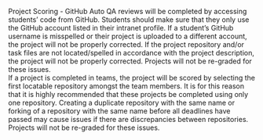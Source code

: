 Project Scoring - GitHub
Auto QA reviews will be completed by accessing students’ code from GitHub. Students should make sure that they only use the GitHub account listed in their intranet profile. If a student’s GitHub username is misspelled or their project is uploaded to a different account, the project will not be properly corrected. If the project repository and/or task files are not located/spelled in accordance with the project description, the project will not be properly corrected. Projects will not be re-graded for these issues.  
If a project is completed in teams, the project will be scored by selecting the first locatable repository amongst the team members. It is for this reason that it is highly recommended that these projects be completed using only one repository. Creating a duplicate repository with the same name or forking of a repository with the same name before all deadlines have passed may cause issues if there are discrepancies between repositories. Projects will not be re-graded for these issues.